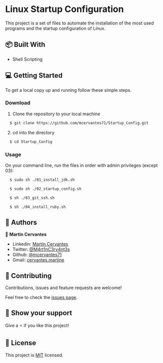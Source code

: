 # Linux Startup Configuration

This project is a set of files to automate the installation of the most used programs and the startup configuration of Linux.

## :package: Built With

- Shell Scripting

## :computer: Getting Started

To get a local copy up and running follow these simple steps.

### Download

1) Clone the repository to your local machine

```sh
  $ git clone https://github.com/mcervantes71/Startup_Config.git
```

2) cd into the directory

```sh
  $ cd Startup_Config
```

### Usage

On your command line, run the files in order with admin privileges (except 03): 

```sh
  $ sudo sh ./01_install_jdk.sh
```

```sh
  $ sudo sh ./02_startup_config.sh
```

```sh
  $ sh ./03_git_ssh.sh
```

```sh
  $ sh ./04_install_ruby.sh
```

## :busts_in_silhouette: Authors

👤 **Martin Cervantes**

- Linkedin: [Martin Cervantes](https://www.linkedin.com/in/cervantesmartin/)
- Twitter: [@M4rt1nC3rv4nt3s](https://twitter.com/M4rt1nC3rv4nt3s)
- Github: [@mcervantes71](https://github.com/mcervantes71)
- Gmail: [cervantes.martine](mailto:cervantes.martine@gmail.com)

## 🤝 Contributing

Contributions, issues and feature requests are welcome!

Feel free to check the [issues page](../../issues).

## :star2: Show your support

Give a ⭐️ if you like this project!

## 📝 License

This project is [MIT](lic.url) licensed.

